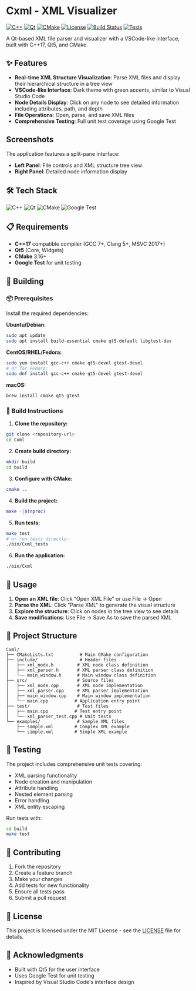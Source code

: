 # Cxml - XML Visualizer

[![C++](https://img.shields.io/badge/C++-17-blue.svg?style=flat&logo=c%2B%2B)](https://isocpp.org/)
[![Qt](https://img.shields.io/badge/Qt-5.12+-green.svg?style=flat&logo=qt)](https://www.qt.io/)
[![CMake](https://img.shields.io/badge/CMake-3.16+-red.svg?style=flat&logo=cmake)](https://cmake.org/)
[![License](https://img.shields.io/badge/License-MIT-yellow.svg?style=flat)](LICENSE)
[![Build Status](https://img.shields.io/badge/Build-Passing-brightgreen.svg?style=flat)](https://github.com/yourusername/Cxml)
[![Tests](https://img.shields.io/badge/Tests-Passing-brightgreen.svg?style=flat)](https://github.com/yourusername/Cxml)

A Qt-based XML file parser and visualizer with a VSCode-like interface, built with C++17, Qt5, and CMake.

## ✨ Features

- **Real-time XML Structure Visualization**: Parse XML files and display their hierarchical structure in a tree view
- **VSCode-like Interface**: Dark theme with green accents, similar to Visual Studio Code
- **Node Details Display**: Click on any node to see detailed information including attributes, path, and depth
- **File Operations**: Open, parse, and save XML files
- **Comprehensive Testing**: Full unit test coverage using Google Test

## Screenshots

The application features a split-pane interface:
- **Left Panel**: File controls and XML structure tree view
- **Right Panel**: Detailed node information display

## 🛠️ Tech Stack

![C++](https://img.shields.io/badge/C++-17-blue?style=for-the-badge&logo=c%2B%2B&logoColor=white)
![Qt](https://img.shields.io/badge/Qt-5.12+-green?style=for-the-badge&logo=qt&logoColor=white)
![CMake](https://img.shields.io/badge/CMake-3.16+-red?style=for-the-badge&logo=cmake&logoColor=white)
![Google Test](https://img.shields.io/badge/Google_Test-1.11+-orange?style=for-the-badge&logo=google&logoColor=white)

## 📋 Requirements

- **C++17** compatible compiler (GCC 7+, Clang 5+, MSVC 2017+)
- **Qt5** (Core, Widgets)
- **CMake** 3.16+
- **Google Test** for unit testing

## 🚀 Building

### 📦 Prerequisites

Install the required dependencies:

**Ubuntu/Debian:**
```bash
sudo apt update
sudo apt install build-essential cmake qt5-default libgtest-dev
```

**CentOS/RHEL/Fedora:**
```bash
sudo yum install gcc-c++ cmake qt5-devel gtest-devel
# or for Fedora:
sudo dnf install gcc-c++ cmake qt5-devel gtest-devel
```

**macOS:**
```bash
brew install cmake qt5 gtest
```

### 🔨 Build Instructions

1. **Clone the repository:**
```bash
git clone <repository-url>
cd Cxml
```

2. **Create build directory:**
```bash
mkdir build
cd build
```

3. **Configure with CMake:**
```bash
cmake ..
```

4. **Build the project:**
```bash
make -j$(nproc)
```

5. **Run tests:**
```bash
make test
# or run tests directly:
./bin/Cxml_tests
```

6. **Run the application:**
```bash
./bin/Cxml
```

## 🎯 Usage

1. **Open an XML file**: Click "Open XML File" or use File → Open
2. **Parse the XML**: Click "Parse XML" to generate the visual structure
3. **Explore the structure**: Click on nodes in the tree view to see details
4. **Save modifications**: Use File → Save As to save the parsed XML

## 📁 Project Structure

```
Cxml/
├── CMakeLists.txt          # Main CMake configuration
├── include/                # Header files
│   ├── xml_node.h         # XML node class definition
│   ├── xml_parser.h       # XML parser class definition
│   └── main_window.h      # Main window class definition
├── src/                   # Source files
│   ├── xml_node.cpp       # XML node implementation
│   ├── xml_parser.cpp     # XML parser implementation
│   ├── main_window.cpp    # Main window implementation
│   └── main.cpp          # Application entry point
├── test/                  # Test files
│   ├── main.cpp          # Test entry point
│   └── xml_parser_test.cpp # Unit tests
└── examples/              # Sample XML files
    ├── sample.xml        # Complex XML example
    └── simple.xml        # Simple XML example
```

## 🧪 Testing

The project includes comprehensive unit tests covering:

- XML parsing functionality
- Node creation and manipulation
- Attribute handling
- Nested element parsing
- Error handling
- XML entity escaping

Run tests with:
```bash
cd build
make test
```

## 🤝 Contributing

1. Fork the repository
2. Create a feature branch
3. Make your changes
4. Add tests for new functionality
5. Ensure all tests pass
6. Submit a pull request

## 📄 License

This project is licensed under the MIT License - see the [LICENSE](LICENSE) file for details.

## 🙏 Acknowledgments

- Built with Qt5 for the user interface
- Uses Google Test for unit testing
- Inspired by Visual Studio Code's interface design 